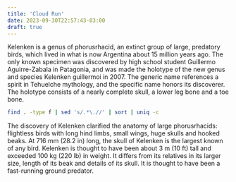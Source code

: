 ```yaml
---
title: 'Cloud Run'
date: 2023-09-30T22:57:43-03:00
draft: true
---
```


Kelenken is a genus of phorus­rhacid, an extinct group of large, predatory birds, which lived in what is now Argentina about 15 million years ago. The only known specimen was discovered by high school student Guillermo Aguirre-Zabala in Patagonia, and was made the holotype of the new genus and species Kelenken guillermoi in 2007. The generic name references a spirit in Tehuelche mythology, and the specific name honors its discoverer. The holotype consists of a nearly complete skull, a lower leg bone and a toe bone.

```bash
find . -type f | sed 's/.*\.//' | sort | uniq -c
```

The discovery of Kelenken clarified the anatomy of large phorusrhacids: flightless birds with long hind limbs, small wings, huge skulls and hooked beaks. At 716 mm (28.2 in) long, the skull of Kelenken is the largest known of any bird. Kelenken is thought to have been about 3 m (10 ft) tall and exceeded 100 kg (220 lb) in weight. It differs from its relatives in its larger size, length of its beak and details of its skull. It is thought to have been a fast-running ground predator.
